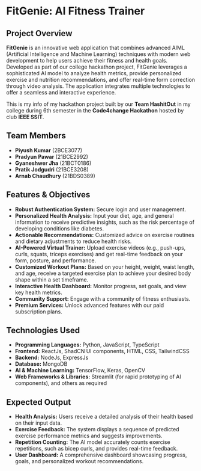 # FitGenie: AI Fitness Trainer

## Project Overview

**FitGenie** is an innovative web application that combines advanced AIML (Artificial Intelligence and Machine Learning) techniques with modern web development to help users achieve their fitness and health goals. Developed as part of our college hackathon project, FitGenie leverages a sophisticated AI model to analyze health metrics, provide personalized exercise and nutrition recommendations, and offer real-time form correction through video analysis. The application integrates multiple technologies to offer a seamless and interactive experience.

This is my info of my hackathon project built by our **Team HashitOut** in my college during 6th semester in the **Code4change Hackathon** hosted by club **IEEE SSIT**.


## Team Members

- **Piyush Kumar** (2BCE3077)
- **Pradyun Pawar** (21BCE2992)
- **Gyaneshwer Jha** (21BCT0186)
- **Pratik Jodgudri** (21BCE3208)
- **Arnab Chaudhury** (21BDS0389)

## Features & Objectives

- **Robust Authentication System:** Secure login and user management.
- **Personalized Health Analysis:** Input your diet, age, and general information to receive predictive insights, such as the risk percentage of developing conditions like diabetes.
- **Actionable Recommendations:** Customized advice on exercise routines and dietary adjustments to reduce health risks.
- **AI-Powered Virtual Trainer:** Upload exercise videos (e.g., push-ups, curls, squats, triceps exercises) and get real-time feedback on your form, posture, and performance.
- **Customized Workout Plans:** Based on your height, weight, waist length, and age, receive a targeted exercise plan to achieve your desired body shape within a set timeframe.
- **Interactive Health Dashboard:** Monitor progress, set goals, and view key health metrics.
- **Community Support:** Engage with a community of fitness enthusiasts.
- **Premium Services:** Unlock advanced features with our paid subscription plans.

## Technologies Used

- **Programming Languages:** Python, JavaScript, TypeScript
- **Frontend:** ReactJs, ShadCN UI components, HTML, CSS, TailwindCSS
- **Backend:** NodeJs, ExpressJs
- **Database:** MongoDB
- **AI & Machine Learning:** TensorFlow, Keras, OpenCV
- **Web Frameworks & Libraries:** Streamlit (for rapid prototyping of AI components), and others as required


## Expected Output

- **Health Analysis:** Users receive a detailed analysis of their health based on their input data.
- **Exercise Feedback:** The system displays a sequence of predicted exercise performance metrics and suggests improvements.
- **Repetition Counting:** The AI model accurately counts exercise repetitions, such as bicep curls, and provides real-time feedback.
- **User Dashboard:** A comprehensive dashboard showcasing progress, goals, and personalized workout recommendations.

